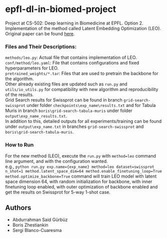 # epfl-dl-in-biomed-project
Project at CS-502: Deep learning in Biomedicine at EPFL. Option 2. \
Implementation of the method called Latent Embedding Optimization (LEO). Original paper can be found [here](https://arxiv.org/abs/1807.05960).

### Files and Their Descriptions:
`methods/leo.py`: Actual file that contains implementation of LEO. \
`conf/method/leo.yaml`: File that contains configurations and fixed hyperparameters for LEO. \
`pretrained_weights/*.tar`: Files that are used to pretrain the backbone for the algorithm. \
Other already existing files are updated such as `run.py` and `utils/io_utils.py` for compatibility with new algorithm and reproducibility of the results. \
Grid Search results for Swissprot can be found in branch `grid-search-swissprot` under folder `checkpoints\exp_name\results.txt` and for Tabula Muris in branch `boris\grid-search-tabula-muris` under folder `output\exp_name_results.txt`. \
In addition to this, detailed outputs for all experiments/training can be found under `output\exp_name.txt` in branches `grid-search-swissprot` and `boris\grid-search-tabula-muris`.

### How to Run
For the new method (LEO), execute the `run.py` with `method=leo` command line argument, and with the configuration wanted. \
e.g., `python run.py exp.name={exp_name} method=leo dataset=swissprot n_shot=1 method.latent_space_dim=64 method.enable_finetuning_loop=True method.optimize_backbone=True` command will train LEO model with latent space dimension 64, with random initialization for backbone, with inner finetuning loop enabled, with outer optimization of backbone enabled and get the results on Swissprot for 5-way 1-shot case. 




## Authors
- Abdurrahman Said Gürbüz
- Boris Zhestiankin
- Sergi Blanco-Cuaresma
